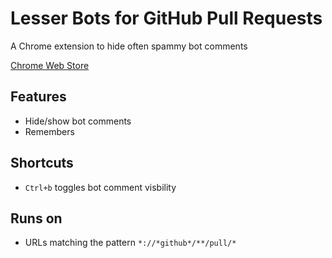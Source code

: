 # Lesser Bots for GitHub Pull Requests

A Chrome extension to hide often spammy bot comments

[Chrome Web Store](https://chrome.google.com/webstore/detail/lesser-bots-for-github-pu/hggigabmbpgimhobbaeekmocnkdchhhl)

## Features
- Hide/show bot comments
- Remembers 

## Shortcuts
- `Ctrl+b` toggles bot comment visbility

## Runs on
- URLs matching the pattern `*://*github*/**/pull/*`